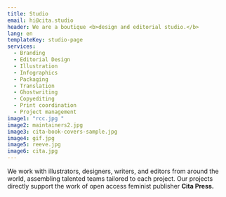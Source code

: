 ```yaml
---
title: Studio
email: hi@cita.studio
header: We are a boutique <b>design and editorial studio.</b>
lang: en
templateKey: studio-page
services:
  - Branding
  - Editorial Design
  - Illustration
  - Infographics
  - Packaging
  - Translation
  - Ghostwriting
  - Copyediting
  - Print coordination
  - Project management
image1: "rcc.jpg "
image2: maintainers2.jpg
image3: cita-book-covers-sample.jpg
image4: gif.jpg
image5: reeve.jpg
image6: cita.jpg
---
```


We work with illustrators, designers, writers, and editors from around the world, assembling talented teams tailored to each project. Our projects directly support the work of open access feminist publisher **Cita Press.**
